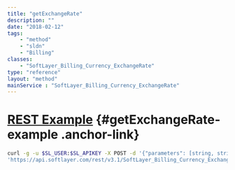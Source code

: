 ```yaml
---
title: "getExchangeRate"
description: ""
date: "2018-02-12"
tags:
    - "method"
    - "sldn"
    - "Billing"
classes:
    - "SoftLayer_Billing_Currency_ExchangeRate"
type: "reference"
layout: "method"
mainService : "SoftLayer_Billing_Currency_ExchangeRate"
---
```


# [REST Example](#getExchangeRate-example) <a href="/article/rest/"><i class="fas fa-question"></i></a> {#getExchangeRate-example .anchor-link} 
```bash
curl -g -u $SL_USER:$SL_APIKEY -X POST -d '{"parameters": [string, string, dateTime]}' \
'https://api.softlayer.com/rest/v3.1/SoftLayer_Billing_Currency_ExchangeRate/getExchangeRate'
```
